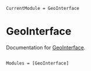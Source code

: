 ```@meta
CurrentModule = GeoInterface
```

# GeoInterface

Documentation for [GeoInterface](https://github.com/JuliaGeo/GeoInterface.jl).

```@index
```

```@autodocs
Modules = [GeoInterface]
```

